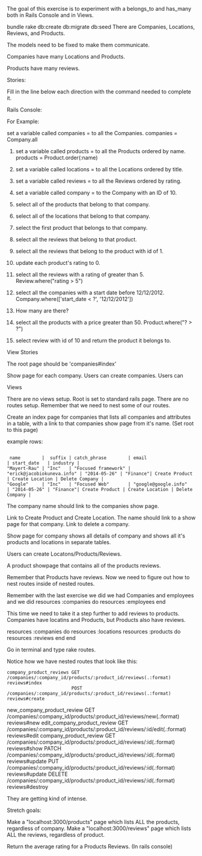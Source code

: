 The goal of this exercise is to experiment with a belongs_to and has_many both in Rails Console and in Views.

bundle
rake db:create db:migrate db:seed
There are Companies, Locations, Reviews, and Products.

The models need to be fixed to make them communicate.

Companies have many Locations and Products.

Products have many reviews.


Stories:

Fill in the line below each direction with the command needed to complete it.

Rails Console:

For Example:

set a variable called companies = to all the Companies.
  companies = Company.all

1. set a variable called products = to all the Products ordered by name.
  products = Product.order(:name)

2. set a variable called locations = to all the Locations ordered by title.


3. set a variable called reviews = to all the Reviews ordered by rating.


4. set a variable called company = to the Company with an ID of 10.


5. select all of the products that belong to that company.


6. select all of the locations that belong to that company.


7. select the first product that belongs to that company.


8. select all the reviews that belong to that product.


9. select all the reviews that belong to the product with id of 1.


10. update each product's rating to 0.


11. select all the reviews with a rating of greater than 5.  Review.where("rating  > 5")


12. select all the companies with a start date before 12/12/2012.  Company.where(['start_date < ?', '12/12/2012'])


13. How many are there?


14. select all the products with a price greater than 50. Product.where("? > ?")


15. select review with id of 10 and return the product it belongs to.









View Stories

The root page should be 'companies#index'

Show page for each company.
Users can create companies.
Users can


Views

There are no views setup. Root is set to standard rails page.
There are no routes setup. Remember that we need to nest some of our routes.

Create an index page for companies that lists all companies and attributes in a table, with a link to that companies show page from it's name.
(Set root to this page)

example rows:
```

 name        |  suffix | catch_phrase        | email                      | start_date   | industry |
"Mayert-Rau" | "Inc"   | "Focused framework" | "erick@jacobiokuneva.info" | "2014-05-26" | "Finance"| Create Product | Create Location | Delete Company |
"Google"     | "Inc"   | "Focused Web"       | "google@google.info"       | "2014-05-26" | "Finance"| Create Product | Create Location | Delete Company |

```
The company name should link to the companies show page.

Link to Create Product and Create Location. The name should link to a show page for that company.
Link to delete a company.

Show page for company shows all details of company and shows all it's products and locations in separate tables.

Users can create Locatons/Products/Reviews.

A product showpage that contains all of the products reviews.




Remember that Products have reviews.
Now we need to figure out how to nest routes inside of nested routes.

Remember with the last exercise we did we had Companies and employees and we did
  resources :companies do
    resources :employees
  end


This time we need to take it a step further to add reviews to products. Companies have locatins and Products, but Products also have reviews.

  resources :companies do
    resources :locations
    resources :products do
      resources :reviews
    end
  end

Go in terminal and type rake routes.


Notice how we have nested routes that look like this:

    company_product_reviews GET    /companies/:company_id/products/:product_id/reviews(.:format)          reviews#index
                            POST   /companies/:company_id/products/:product_id/reviews(.:format)          reviews#create
 new_company_product_review GET    /companies/:company_id/products/:product_id/reviews/new(.:format)      reviews#new
edit_company_product_review GET    /companies/:company_id/products/:product_id/reviews/:id/edit(.:format) reviews#edit
     company_product_review GET    /companies/:company_id/products/:product_id/reviews/:id(.:format)      reviews#show
                            PATCH  /companies/:company_id/products/:product_id/reviews/:id(.:format)      reviews#update
                            PUT    /companies/:company_id/products/:product_id/reviews/:id(.:format)      reviews#update
                            DELETE /companies/:company_id/products/:product_id/reviews/:id(.:format)      reviews#destroy




They are getting kind of intense.



Stretch goals:

Make a "localhost:3000/products" page which lists ALL the products, regardless of company.
Make a "localhost:3000/reviews" page which lists ALL the reviews, regardless of product.




Return the average rating for a Products Reviews. (In rails console)

